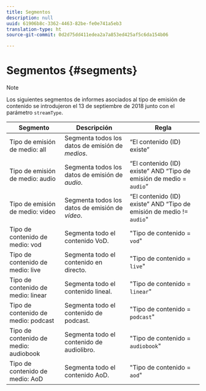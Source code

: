 ```yaml
---
title: Segmentos
description: null
uuid: 61906b8c-3362-4463-82be-fe0e741a5eb3
translation-type: ht
source-git-commit: 0d2d75dd411edea2a7a853ed425af5c6da154b06

---
```



# Segmentos {#segments}

>[!NOTE]
>
>Los siguientes segmentos de informes asociados al tipo de emisión de contenido se introdujeron el 13 de septiembre de 2018 junto con el parámetro `streamType`.

| Segmento | Descripción | Regla |
|---|---|---|
| Tipo de emisión de medio: all | Segmenta todos los datos de emisión de *medios*. | “El contenido (ID) existe” |
| Tipo de emisión de medio: audio | Segmenta todos los datos de emisión de *audio*. | “El contenido (ID) existe” AND “Tipo de emisión de medio = `audio`” |
| Tipo de emisión de medio: video | Segmenta todos los datos de emisión de *vídeo*. | “El contenido (ID) existe” AND “Tipo de emisión de medio != `audio`" |
| Tipo de contenido de medio: vod | Segmenta todo el contenido VoD. | "Tipo de contenido = `vod`" |
| Tipo de contenido de medio: live | Segmenta todo el contenido en directo. | "Tipo de contenido = `live`" |
| Tipo de contenido de medio: linear | Segmenta todo el contenido lineal. | "Tipo de contenido = `linear`" |
| Tipo de contenido de medio: podcast | Segmenta todo el contenido de podcast. | "Tipo de contenido = `podcast`" |
| Tipo de contenido de medio: audiobook | Segmenta todo el contenido de audiolibro. | "Tipo de contenido = `audiobook`" |
| Tipo de contenido de medio: AoD | Segmenta todo el contenido AoD. | "Tipo de contenido = `aod`" |

